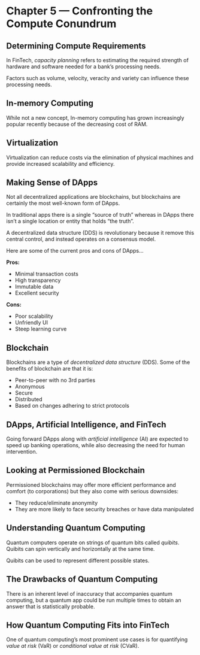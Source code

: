 # Chapter 5 — Confronting the Compute Conundrum

## Determining Compute Requirements

In FinTech, _capacity planning_ refers to estimating the required strength of hardware and software needed for a bank’s processing needs.

Factors such as volume, velocity, veracity and variety can influence these processing needs.

## In-memory Computing

While not a new concept, In-memory computing has grown increasingly popular recently because of the decreasing cost of RAM.

## Virtualization

Virtualization can reduce costs via the elimination of physical machines and provide increased scalability and efficiency.

## Making Sense of DApps

Not all decentralized applications are blockchains, but blockchains are certainly the most well-known form of DApps.

In traditional apps there is a single “source of truth” whereas in DApps there isn’t a single location or entity that holds “the truth”.

A decentralized data structure (DDS) is revolutionary because it remove this central control, and instead operates on a consensus model.

Here are some of the current pros and cons of DApps…

**Pros:**

- Minimal transaction costs
- High transparency
- Immutable data
- Excellent security

**Cons:**

- Poor scalability
- Unfriendly UI
- Steep learning curve

## Blockchain

Blockchains are a type of _decentralized data structure_ (DDS). Some of the benefits of blockchain are that it is:

- Peer-to-peer with no 3rd parties
- Anonymous
- Secure
- Distributed
- Based on changes adhering to strict protocols

## DApps, Artificial Intelligence, and FinTech

Going forward DApps along with _artificial intelligence_ (AI) are expected to speed up banking operations, while also decreasing the need for human intervention.

## Looking at Permissioned Blockchain

Permissioned blockchains may offer more efficient performance and comfort (to corporations) but they also come with serious downsides:

- They reduce/eliminate anonymity
- They are more likely to face security breaches or have data manipulated

## Understanding Quantum Computing

Quantum computers operate on strings of quantum bits called _quibits_. Quibits can spin vertically and horizontally at the same time.

Quibits can be used to represent different possible states.

## The Drawbacks of Quantum Computing

There is an inherent level of inaccuracy that accompanies quantum computing, but a quantum app could be run multiple times to obtain an answer that is statistically probable.

## How Quantum Computing Fits into FinTech

One of quantum computing’s most prominent use cases is for quantifying _value at risk_ (VaR) or _conditional value at risk_ (CVaR).
